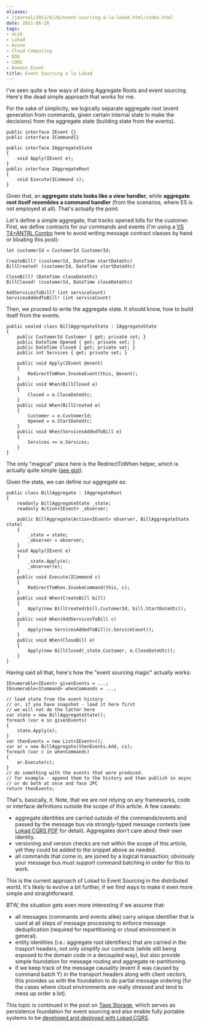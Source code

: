 ```yaml
---
aliases:
- /journal/2011/6/26/event-sourcing-a-la-lokad.html/index.html
date: 2011-06-26
tags:
- xLim
- Lokad
- Azure
- Cloud Computing
- DDD
- CQRS
- Domain Event
title: Event Sourcing a la Lokad
---
```

<p>I've seen quite a few ways of doing Aggregate Roots and event sourcing. Here's the dead simple approach that works for me. </p>

<p>For the sake of simplicity, we logically separate aggregate root (event generation from commands, given certain internal state to make the decisions) from the aggregate state (building state from the events).</p>

<pre><code>public interface IEvent {}
public interface ICommand{}

public interface IAggregateState
{
    void Apply(IEvent e);
}
public interface IAggregateRoot
{
    void Execute(ICommand c);
}
</code></pre>

<p>Given that, an <strong>aggregate state looks like a view handler</strong>, while <strong>aggregate root itself resembles a command handler</strong> (from the scenarios, where ES is not employed at all). That's actually the point.</p>

<p>Let's define a simple aggregate, that tracks opened bills for the customer. First, we define contracts for our commands and events (I'm using a <a href="http://code.google.com/p/lokad-message-contracts-dsl-sample/" target="_blank" class="offsite-link-inline">VS T4+ANTRL Combo</a> here to avoid writing message contract classes by hand or bloating this post):</p>

<pre><code>let customerId = CustomerId CustomerId;

CreateBill? (customerId, DateTime startDateUtc)
BillCreated! (customerId, DateTime startDateUtc)

CloseBill? (DateTime closeDateUtc)
BillClosed! (customerId, DateTime closeDateUtc)

AddServicesToBill? (int serviceCount)
ServicesAddedToBill! (int serviceCount)
</code></pre>

<p>Then, we proceed to write the aggregate state. It should know, how to build itself from the events.</p>

<pre><code>public sealed class BillAggregateState : IAggregateState
{
    public CustomerId Customer { get; private set; }
    public DateTime Opened { get; private set; }
    public DateTime Closed { get; private set; }
    public int Services { get; private set; }

    public void Apply(IEvent @event)
    {
        RedirectToWhen.InvokeEvent(this, @event);
    }
    public void When(BillClosed e)
    {
        Closed = e.CloseDateUtc;
    }
    public void When(BillCreated e)
    {
        Customer = e.CustomerId;
        Opened = e.StartDateUtc;
    }
    public void When(ServicesAddedToBill e)
    {
        Services += e.Services;
    }
}
</code></pre>

<p>The only "magical" place here is the RedirectToWhen helper, which is actually quite simple (<a href="https://gist.github.com/1047419">see gist</a>).</p>

<p>Given the state, we can define our aggregate as:</p>

<pre><code>public class BillAggregate : IAggregateRoot
{
    readonly BillAggregateState _state;
    readonly Action&lt;IEvent&gt; _observer;

    public BillAggregate(Action&lt;IEvent&gt; observer, BillAggregateState state)
    {
        _state = state;
        _observer = observer;
    }
    void Apply(IEvent e)
    {
        _state.Apply(e);
        _observer(e);
    }
    public void Execute(ICommand c)
    {
        RedirectToWhen.InvokeCommand(this, c);
    }
    public void When(CreateBill bill)
    {
        Apply(new BillCreated(bill.CustomerId, bill.StartDateUtc));
    }
    public void When(AddServicesToBill c)
    {
        Apply(new ServicesAddedToBill(c.ServiceCount));
    }
    public void When(CloseBill e)
    {
        Apply(new BillClosed(_state.Customer, e.CloseDateUtc));
    }
}
</code></pre>

<p>Having said all that, here's how the "event sourcing magic" actually works:</p>

<pre><code>IEnumerable&lt;IEvent&gt; givenEvents = ...;
IEnumerable&lt;ICommand&gt; whenCommands = ...;

// load state from the event history
// or, if you have snapshot - load it here first
// we will not do the latter here
var state = new BillAggregateState();
foreach (var e in givenEvents)
{
    state.Apply(e);
}    
var thenEvents = new List&lt;IEvent&gt;();
var ar = new BillAggregate(thenEvents.Add, cs);
foreach (var c in whenCommands)
{
    ar.Execute(c);
}
// do something with the events that were produced.
// for example - append them to the history and then publish in async
// or do both at once and face 2PC
return thenEvents;
</code></pre>

<p>That's, basically, it. Note, that we are not relying on any frameworks, code or interface definitions outside the scope of this article.  A few caveats:</p>

<ul>
<li>aggregate identities are carried outside of the commands/events and passed by the message bus via strongly-typed message contexts (see <a href="http://code.google.com/p/lokad-cqrs/downloads/list" target="_blank" class="offsite-link-inline">Lokad CQRS PDF</a> for detail). Aggregates don't care about their own identity.</li>
<li>versioning and version checks are not within the scope of this article, yet they could be added to the snippet above as needed.</li>
<li>all commands that come in, are joined by a logical transaction; obviously your message bus must support command batching in order for this to work.</li>
</ul>

<p>This is the current approach of Lokad to Event Sourcing in the distributed world. It's likely to evolve a bit further, if we find ways to make it even more simple and straightforward.</p>

<p>BTW, the situation gets even more interesting if we assume that:</p>

<ul>
<li>all messages (commands and events alike) carry unique identifier that is used at all steps of message processing to enforce message deduplication (required for repartitioning or cloud environment in general).</li>
<li>entity identities (i.e.: aggregate root identifiers) that are carried in the trasport headers, not only simplify our contracts (while still being exposed to the domain code in a decoupled way), but also provide simple foundation for message routing and aggregate re-partitioning.</li>
<li>if we keep track of the message causality (event X was caused by command batch Y) in the transport headers along with client vectors, this provides us with the foundation to do partial message ordering (for the cases where cloud environments are really stressed and tend to mess up order a lot).</li>
</ul>

<p>This topic is continued in the post on <a href="http://abdullin.com/journal/2011/7/4/tape-storage-in-lokadcqrs-for-event-sourcing.html">Tape Storage</a>, which serves as persistence foundation for event sourcing and also enable fully portable systems to be <a href="http://abdullin.com/journal/2011/7/4/fully-portable-scenario-in-lokadcqrs.html">developed and deployed with Lokad.CQRS</a>.</p>

